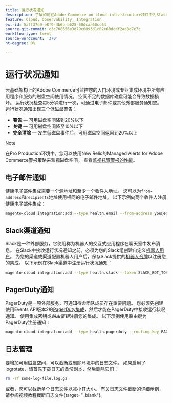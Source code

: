 ```yaml
---
title: 运行状况通知
description: 了解如何在Adobe Commerce on cloud infrastructure项目中为Slack的磁盘空间使用情况配置PagerDuty、电子邮件和PagerDuty通知。
feature: Cloud, Observability, Integration
exl-id: 5a7f37e9-e8f9-4b6b-b628-60dcaa60cc64
source-git-commit: c3c708656e3d79c0893d1c02e60dcdf2ad8d7c7c
workflow-type: tm+mt
source-wordcount: '370'
ht-degree: 0%

---
```


# 运行状况通知

云基础架构上的Adobe Commerce可监控您的入门环境或专业集成环境中所有应用程序和服务的磁盘空间使用情况。 空间不足的数据库磁盘可能会导致数据损坏。 运行状况检查每5分钟进行一次，可通过电子邮件或其他外部服务通知您。 运行状况通知出现三个低磁盘警告：

- **警告** — 可用磁盘空间降到20%以下
- **关键** — 可用磁盘空间降至10%以下
- **完全清除** — 发生低磁盘事件后，可用磁盘空间返回到20%以上

>[!NOTE]
>
>在Pro Production环境中，您可以使用New Relic的Managed Alerts for Adobe Commerce警报策略来监视磁盘空间。 查看[监视托管警报的性能](../monitor/investigate-performance.md#monitor-performance-with-managed-alerts)。

## 电子邮件通知

健康电子邮件集成需要一个源地址和至少一个收件人地址。 您可以为`from-address`和`recipients`地址使用相同的电子邮件地址。 以下示例向两个收件人注册健康电子邮件集成：

```bash
magento-cloud integration:add --type health.email --from-address you@example.com --recipients them@example.com --recipients others@example.com
```

## Slack渠道通知

Slack是一种外部服务，它使用称为机器人的交互式应用程序在聊天室中发布消息。 在Slack中接收运行状况通知之前，必须为您的Slack组创建自定义[机器人用户](https://api.slack.com/bot-users)。 为您的渠道或渠道配置机器人用户后，保存Slack提供的[机器人令牌](https://api.slack.com/docs/token-types#bot)以注册您的集成。 以下示例在Slack渠道中注册运行状况通知：

```bash
magento-cloud integration:add --type health.slack --token SLACK_BOT_TOKEN --channel '#slack-channel-name'
```

## PagerDuty通知

PagerDuty是一项外部服务，可通知待命团队成员存在重要问题。 您必须先创建使用Events API版本2的[PagerDuty集成](https://developer.pagerduty.com/v2/docs/integrating)，然后才能在PagerDuty中接收运行状况通知。 使用集成密钥或&#x200B;_路由密钥_&#x200B;注册您的集成。 以下示例使用路由键为PagerDuty注册通知：

```bash
magento-cloud integration:add --type health.pagerduty --routing-key PAGERDUTY_ROUTING_KEY
```

## 日志管理

要增加可用磁盘空间，可以截断或删除环境中的日志文件。 如果启用了logrotate，请首先下载日志的备份副本，然后删除它们：

```bash
rm -rf some-log-file.log.gz
```

或者，您可以截断单个日志文件以减小其大小。 有关日志文件截断的详细示例，请参阅视频教程截断日志文件{target="_blank"}。
